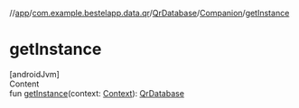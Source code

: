 //[app](../../../index.md)/[com.example.bestelapp.data.qr](../../index.md)/[QrDatabase](../index.md)/[Companion](index.md)/[getInstance](get-instance.md)



# getInstance  
[androidJvm]  
Content  
fun [getInstance](get-instance.md)(context: [Context](https://developer.android.com/reference/kotlin/android/content/Context.html)): [QrDatabase](../index.md)  



